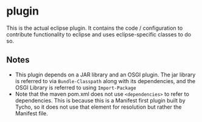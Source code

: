 # plugin

This is the actual eclipse plugin. It contains the code / configuration to contribute functionality to eclipse and uses eclipse-specific classes to do so.

## Notes

- This plugin depends on a JAR library and an OSGI plugin. The jar library is referred to via `Bundle-Classpath` along with its dependencies, and the OSGI Library is referred to using `Import-Package`
- Note that the maven pom.xml does not use `<dependencies>` to refer to dependencies. This is because this is a Manifest first plugin built by Tycho, so it does not use that element for resolution but rather the Manifest file.
